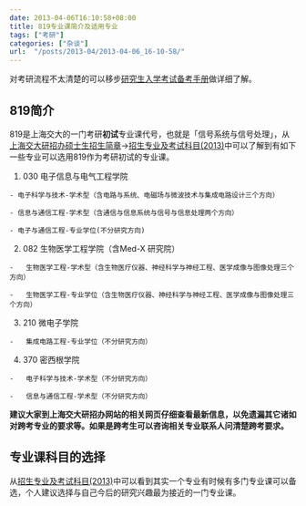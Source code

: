 ```yaml
---
date: 2013-04-06T16:10:58+08:00
title: 819专业课简介及适用专业
tags: ["考研"]
categories: ["杂谈"]
url:  "/posts/2013-04/2013-04-06_16-10-58/"
---
```


对考研流程不太清楚的可以移步[研究生入学考试备考手册](http://www.kaoyan.com/s/beikaoshouce/ "研究生入学考试备考手册")做详细了解。  

## 819简介   

819是上海交大的一门考研**初试**专业课代号，也就是「信号系统与信号处理」，从[上海交大研招办硕士生招生简章](http://yzb.sjtu.edu.cn/admission/manual/master_rule.ahtml)-\>[招生专业及考试科目(2013)](http://yzb.sjtu.edu.cn/information/master/zyml.htm)中可以了解到有如下一些专业可以选用819作为考研初试的专业课。

1.   030 电子信息与电气工程学院

    - 电子科学与技术-学术型（含电路与系统、电磁场与微波技术与集成电路设计三个方向）

    - 信息与通信工程-学术型（含通信与信息系统与信号与信息处理两个方向）

    - 电子与通信工程-专业学位(不分研究方向)

2.   082 生物医学工程学院（含Med-X 研究院）

    -   生物医学工程-学术型（含生物医疗仪器、神经科学与神经工程、医学成像与图像处理三个方向）

    -   生物医学工程-专业学位（含生物医疗仪器、神经科学与神经工程、医学成像与图像处理三个方向）

3.   210 微电子学院

    -   集成电路工程-专业学位（不分研究方向）

4.   370 密西根学院

    -   电子科学与技术-学术型（不分研究方向）

    -   信息与通信工程-学术型（不分研究方向）

**建议大家到上海交大研招办网站的相关网页仔细查看最新信息，以免遗漏其它诸如对跨考专业的要求等。如果是跨考生可以咨询相关专业联系人问清楚跨考要求。**

## 专业课科目的选择

从[招生专业及考试科目(2013)](http://yzb.sjtu.edu.cn/information/master/zyml.htm)中可以看到其实一个专业有时候有多门专业课可以备选，个人建议选择与自己今后的研究兴趣最为接近的一门专业课。
